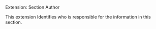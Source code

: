 Extension: Section Author

This extension Identifies who is responsible for the information in this section.